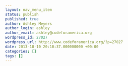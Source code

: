 ```yaml
---
layout: nav_menu_item
status: publish
published: true
author: Ashley Meyers
author_login: ashley
author_email: ashley@codeforamerica.org
wordpress_id: 27027
wordpress_url: http://www.codeforamerica.org/?p=27027
date: 2013-10-10 20:10:37.000000000 +00:00
categories: []
tags: []
---
```

 
